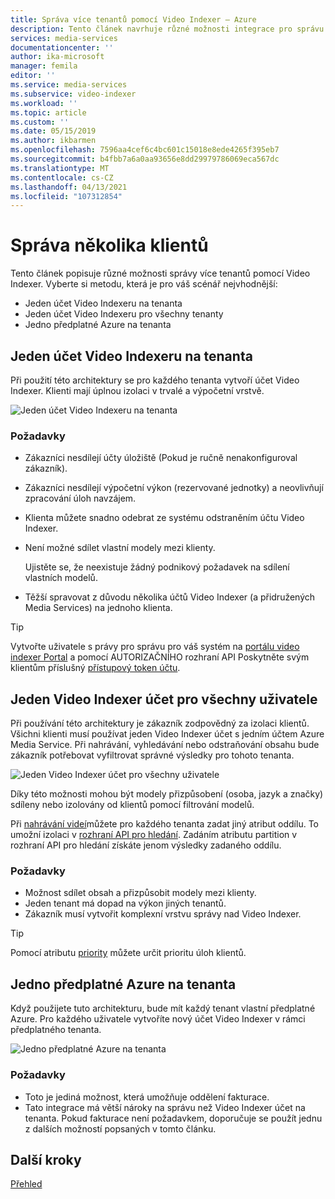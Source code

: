 ```yaml
---
title: Správa více tenantů pomocí Video Indexer – Azure
description: Tento článek navrhuje různé možnosti integrace pro správu více tenantů pomocí Video Indexer.
services: media-services
documentationcenter: ''
author: ika-microsoft
manager: femila
editor: ''
ms.service: media-services
ms.subservice: video-indexer
ms.workload: ''
ms.topic: article
ms.custom: ''
ms.date: 05/15/2019
ms.author: ikbarmen
ms.openlocfilehash: 7596aa4cef6c4bc601c15018e8ede4265f395eb7
ms.sourcegitcommit: b4fbb7a6a0aa93656e8dd29979786069eca567dc
ms.translationtype: MT
ms.contentlocale: cs-CZ
ms.lasthandoff: 04/13/2021
ms.locfileid: "107312854"
---
```

# <a name="manage-multiple-tenants"></a>Správa několika klientů

Tento článek popisuje různé možnosti správy více tenantů pomocí Video Indexer. Vyberte si metodu, která je pro váš scénář nejvhodnější:

* Jeden účet Video Indexeru na tenanta
* Jeden účet Video Indexeru pro všechny tenanty
* Jedno předplatné Azure na tenanta

## <a name="video-indexer-account-per-tenant"></a>Jeden účet Video Indexeru na tenanta

Při použití této architektury se pro každého tenanta vytvoří účet Video Indexer. Klienti mají úplnou izolaci v trvalé a výpočetní vrstvě.  

![Jeden účet Video Indexeru na tenanta](./media/manage-multiple-tenants/video-indexer-account-per-tenant.png)

### <a name="considerations"></a>Požadavky

* Zákazníci nesdílejí účty úložiště (Pokud je ručně nenakonfiguroval zákazník).
* Zákazníci nesdílejí výpočetní výkon (rezervované jednotky) a neovlivňují zpracování úloh navzájem.
* Klienta můžete snadno odebrat ze systému odstraněním účtu Video Indexer.
* Není možné sdílet vlastní modely mezi klienty.

    Ujistěte se, že neexistuje žádný podnikový požadavek na sdílení vlastních modelů.
* Těžší spravovat z důvodu několika účtů Video Indexer (a přidružených Media Services) na jednoho klienta.

> [!TIP]
> Vytvořte uživatele s právy pro správu pro váš systém na [portálu video indexer Portal](https://api-portal.videoindexer.ai/) a pomocí AUTORIZAČNÍHO rozhraní API Poskytněte svým klientům příslušný [přístupový token účtu](https://api-portal.videoindexer.ai/api-details#api=Operations&operation=Get-Account-Access-Token).

## <a name="single-video-indexer-account-for-all-users"></a>Jeden Video Indexer účet pro všechny uživatele

Při používání této architektury je zákazník zodpovědný za izolaci klientů. Všichni klienti musí používat jeden Video Indexer účet s jedním účtem Azure Media Service. Při nahrávání, vyhledávání nebo odstraňování obsahu bude zákazník potřebovat vyfiltrovat správné výsledky pro tohoto tenanta.

![Jeden Video Indexer účet pro všechny uživatele](./media/manage-multiple-tenants/single-video-indexer-account-for-all-users.png)

Díky této možnosti mohou být modely přizpůsobení (osoba, jazyk a značky) sdíleny nebo izolovány od klientů pomocí filtrování modelů.

Při [nahrávání videí](https://api-portal.videoindexer.ai/api-details#api=Operations&operation=Upload-Video)můžete pro každého tenanta zadat jiný atribut oddílu. To umožní izolaci v [rozhraní API pro hledání](https://api-portal.videoindexer.ai/api-details#api=Operations&operation=Search-Videos). Zadáním atributu partition v rozhraní API pro hledání získáte jenom výsledky zadaného oddílu. 

### <a name="considerations"></a>Požadavky

* Možnost sdílet obsah a přizpůsobit modely mezi klienty.
* Jeden tenant má dopad na výkon jiných tenantů.
* Zákazník musí vytvořit komplexní vrstvu správy nad Video Indexer.

> [!TIP]
> Pomocí atributu [priority](upload-index-videos.md) můžete určit prioritu úloh klientů.

## <a name="azure-subscription-per-tenant"></a>Jedno předplatné Azure na tenanta 

Když použijete tuto architekturu, bude mít každý tenant vlastní předplatné Azure. Pro každého uživatele vytvoříte nový účet Video Indexer v rámci předplatného tenanta.

![Jedno předplatné Azure na tenanta](./media/manage-multiple-tenants/azure-subscription-per-tenant.png)

### <a name="considerations"></a>Požadavky

* Toto je jediná možnost, která umožňuje oddělení fakturace.
* Tato integrace má větší nároky na správu než Video Indexer účet na tenanta. Pokud fakturace není požadavkem, doporučuje se použít jednu z dalších možností popsaných v tomto článku.

## <a name="next-steps"></a>Další kroky

[Přehled](video-indexer-overview.md)
